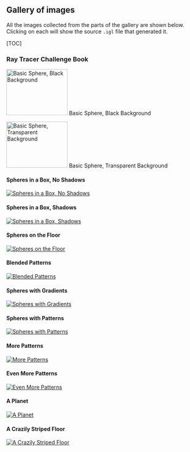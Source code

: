 ## Gallery of images

All the images collected from the parts of the gallery are shown below.  Clicking on each
will show the source `.igl` file that generated it.

[TOC]

### Ray Tracer Challenge Book

[<img alt="Basic Sphere, Black Background" height="120" src="challenge-book/chapter-6/black.png" width="160"/>](challenge-book/chapter-6/black.igl)
Basic Sphere, Black Background

[<img alt="Basic Sphere, Transparent Background" height="120" src="challenge-book/chapter-6/transparent.png" width="160"/>](challenge-book/chapter-6/transparent.igl)
Basic Sphere, Transparent Background

#### Spheres in a Box, No Shadows
[![Spheres in a Box, No Shadows](challenge-book/chapter-7/no-shadows.png)](challenge-book/chapter-7/no-shadows.igl)

#### Spheres in a Box, Shadows
[![Spheres in a Box, Shadows](challenge-book/chapter-8/shadows.png)](challenge-book/chapter-8/shadows.igl)

#### Spheres on the Floor
[![Spheres on the Floor](challenge-book/chapter-9/floor.png)](challenge-book/chapter-9/floor.igl)

#### Blended Patterns
[![Blended Patterns](challenge-book/chapter-10/blend.png)](challenge-book/chapter-10/blend.igl)

#### Spheres with Gradients
[![Spheres with Gradients](challenge-book/chapter-10/gradients.png)](challenge-book/chapter-10/gradients.igl)

#### Spheres with Patterns
[![Spheres with Patterns](challenge-book/chapter-10/patterns.png)](challenge-book/chapter-10/patterns.igl)

#### More Patterns
[![More Patterns](challenge-book/chapter-10/patterns2.png)](challenge-book/chapter-10/patterns2.igl)

#### Even More Patterns
[![Even More Patterns](challenge-book/chapter-10/patterns3.png)](challenge-book/chapter-10/patterns3.igl)

#### A Planet
[![A Planet](challenge-book/chapter-10/planet.png)](challenge-book/chapter-10/planet.igl)

#### A Crazily Striped Floor
[![A Crazily Striped Floor](challenge-book/chapter-10/stripes.png)](challenge-book/chapter-10/stripes.igl)
